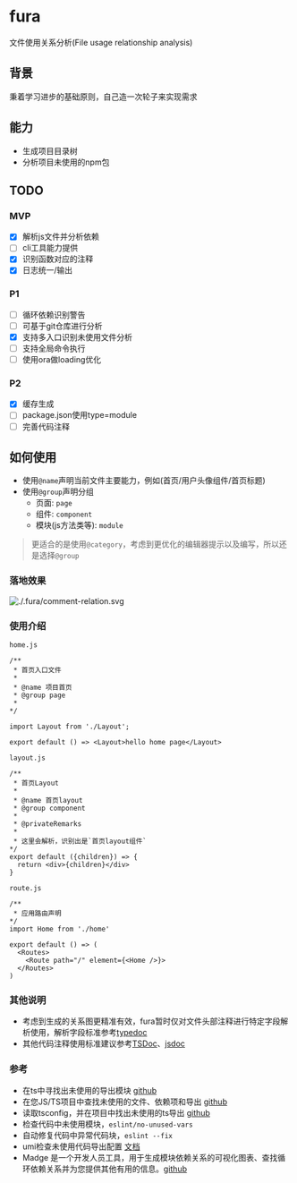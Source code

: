# fura

文件使用关系分析(File usage relationship analysis)

## 背景

秉着学习进步的基础原则，自己造一次轮子来实现需求

## 能力

- 生成项目目录树
- 分析项目未使用的npm包

## TODO

### MVP

- [x] 解析js文件并分析依赖
- [ ] cli工具能力提供
- [x] 识别函数对应的注释
- [x] 日志统一/输出

### P1

- [ ] 循环依赖识别警告
- [ ] 可基于git仓库进行分析
- [x] 支持多入口识别未使用文件分析
- [ ] 支持全局命令执行
- [ ] 使用ora做loading优化

### P2

- [x] 缓存生成
- [ ] package.json使用type=module
- [ ] 完善代码注释

## 如何使用

- 使用`@name`声明当前文件主要能力，例如(首页/用户头像组件/首页标题)
- 使用`@group`声明分组
  - 页面: `page`
  - 组件: `component`
  - 模块(js方法类等): `module`

> 更适合的是使用`@category`，考虑到更优化的编辑器提示以及编写，所以还是选择`@group`

### 落地效果

![./.fura/comment-relation.svg](https://kroki.io/mermaid/svg/eNpNkM9OwkAQxu88hUc4kNB2A01IfADjSbxtPBBjkIREwhNwKaARwYCIVlSChMYQlPgHa9P6Mjvb9i3ccbuJt1--b2a-mak0yvXjrd29YkozKR-1mfcJnRa_73NnCpPrg2JKz9Fw-MA7_XjqhvZK1PDpDFoWrFx0dXpYq8JmDtYmXHuoGOk0Spc-855g9srHF5mMkAnljy7vrpKQ3pjb71EwgPY3-GsYdONBEG1ecECeSj0JvHtm_k84dMLlkn2dwrnFvDn0zuQcFkyijxF2mTS2W2LNcr3KRy5_u-K9PgtsYRmExs1bMaF2UqkcNaSLeoGC5cC6KV2pyyOIRvdLOyWZES1m4iFw4_xdl81u67qCvIKcAoI_QTBxJwGaib8VYJAEiKaUAiYloOdVV-4_YJcErCHKIsoi0voFahbNxQ==)


### 使用介绍

`home.js`

```tsx
/**
 * 首页入口文件
 * 
 * @name 项目首页
 * @group page 
 * 
*/

import Layout from './Layout';

export default () => <Layout>hello home page</Layout>
```

`layout.js`

```tsx
/**
 * 首页Layout
 * 
 * @name 首页layout
 * @group component 
 * 
 * @privateRemarks
 * 
 * 这里会解析，识别出是`首页layout组件`
*/
export default ({children}) => {
  return <div>{children}</div>
}

```


`route.js`

```tsx
/**
 * 应用路由声明
*/
import Home from './home'

export default () => (
  <Routes>
    <Route path="/" element={<Home />}>
  </Routes>
)
```

### 其他说明

- 考虑到生成的关系图更精准有效，fura暂时仅对文件头部注释进行特定字段解析使用，解析字段标准参考[typedoc](https://typedoc.org/)
- 其他代码注释使用标准建议参考[TSDoc](https://tsdoc.org/)、[jsdoc](https://jsdoc.app/)

### 参考

- 在ts中寻找出未使用的导出模块 [github](https://github.com/pzavolinsky/ts-unused-exports)
- 在您JS/TS项目中查找未使用的文件、依赖项和导出 [github](https://github.com/webpro/knip)
- 读取tsconfig，并在项目中找出未使用的ts导出 [github](https://github.com/nadeesha/ts-prune)
- 检查代码中未使用模块，`eslint/no-unused-vars`
- 自动修复代码中异常代码块，`eslint --fix`
- umi检查未使用代码导出配置 [文档](https://umijs.org/docs/api/config#deadcode)
- Madge 是一个开发人员工具，用于生成模块依赖关系的可视化图表、查找循环依赖关系并为您提供其他有用的信息。[github](https://github.com/pahen/madge)

